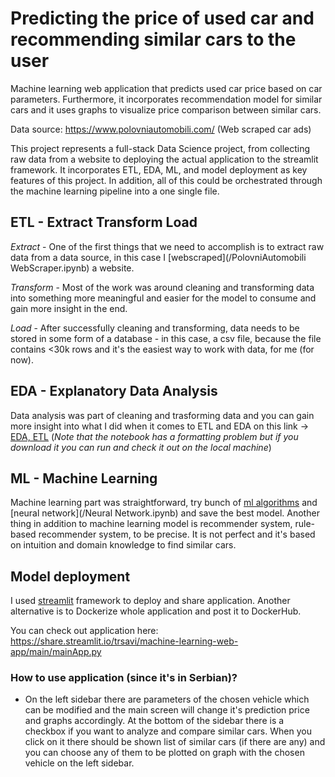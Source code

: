 # Predicting the price of used car and recommending similar cars to the user

Machine learning web application that predicts used car price based on car parameters. Furthermore, it incorporates recommendation model for similar cars and it uses graphs to visualize price comparison between similar cars. 


Data source: https://www.polovniautomobili.com/ (Web scraped car ads)


This project represents a full-stack Data Science project, from collecting raw data from a website to deploying the actual application to the streamlit framework. It incorporates ETL, EDA, ML, and model deployment as key features of this project. In addition, all of this could be orchestrated through the machine learning pipeline into a one single file. 

## ETL - Extract Transform Load

*Extract* - One of the first things that we need to accomplish is to extract raw data from a data source, in this case I [webscraped](/PolovniAutomobili WebScraper.ipynb) a website.

*Transform* - Most of the work was around cleaning and transforming data into something more meaningful and easier for the model to consume and gain more insight in the end. 

*Load* - After successfully cleaning and transforming, data needs to be stored in some form of a database - in this case, a csv file, because the file contains <30k rows and it's the easiest way to work with data, for me (for now).

## EDA  - Explanatory Data Analysis

Data analysis was part of cleaning and trasforming data and you can gain more insight into what I did when it comes to ETL and EDA on this link -> [EDA, ETL](/Analysis2.0.ipynb) (*Note that the notebook has a formatting problem but if you download it you can run and check it out on the local machine*)

## ML - Machine Learning

Machine learning part was straightforward, try bunch of [ml algorithms](/ML_Pipe.ipynb)  and [neural network](/Neural Network.ipynb) and save the best model.
Another thing in addition to machine learning model is recommender system, rule-based recommender system, to be precise. It is not perfect and it's based on intuition and domain knowledge to find similar cars.

## Model deployment 

I used [streamlit](https://streamlit.io/) framework to deploy and share application. Another alternative is to Dockerize whole application and post it to DockerHub.

You can check out application here: https://share.streamlit.io/trsavi/machine-learning-web-app/main/mainApp.py

### How to use application (since it's in Serbian)? 

  * On the left sidebar there are parameters of the chosen vehicle which can be modified and the main screen will change it's prediction price and graphs accordingly.
    At the bottom of the sidebar there is a checkbox if you want to analyze and compare similar cars. When you click on it there should be shown list of similar cars (if there       are   any) and you can choose any of them to be plotted on graph with the chosen vehicle on the left sidebar.
  

